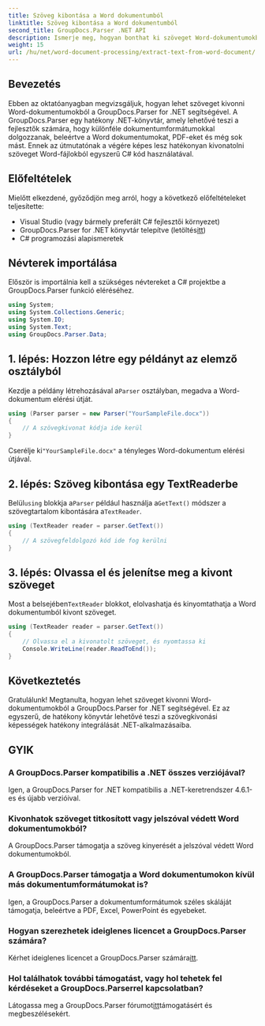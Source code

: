 ```yaml
---
title: Szöveg kibontása a Word dokumentumból
linktitle: Szöveg kibontása a Word dokumentumból
second_title: GroupDocs.Parser .NET API
description: Ismerje meg, hogyan bonthat ki szöveget Word-dokumentumokból a GroupDocs.Parser for .NET segítségével. Lépésről lépésre útmutató kódpéldákkal.
weight: 15
url: /hu/net/word-document-processing/extract-text-from-word-document/
---
```

## Bevezetés
Ebben az oktatóanyagban megvizsgáljuk, hogyan lehet szöveget kivonni Word-dokumentumokból a GroupDocs.Parser for .NET segítségével. A GroupDocs.Parser egy hatékony .NET-könyvtár, amely lehetővé teszi a fejlesztők számára, hogy különféle dokumentumformátumokkal dolgozzanak, beleértve a Word dokumentumokat, PDF-eket és még sok mást. Ennek az útmutatónak a végére képes lesz hatékonyan kivonatolni szöveget Word-fájlokból egyszerű C# kód használatával.
## Előfeltételek
Mielőtt elkezdené, győződjön meg arról, hogy a következő előfeltételeket teljesítette:
- Visual Studio (vagy bármely preferált C# fejlesztői környezet)
-  GroupDocs.Parser for .NET könyvtár telepítve (letöltés[itt](https://releases.groupdocs.com/parser/net/))
- C# programozási alapismeretek

## Névterek importálása
Először is importálnia kell a szükséges névtereket a C# projektbe a GroupDocs.Parser funkció eléréséhez.
```csharp
using System;
using System.Collections.Generic;
using System.IO;
using System.Text;
using GroupDocs.Parser.Data;
```
## 1. lépés: Hozzon létre egy példányt az elemző osztályból
 Kezdje a példány létrehozásával a`Parser` osztályban, megadva a Word-dokumentum elérési útját.
```csharp
using (Parser parser = new Parser("YourSampleFile.docx"))
{
    // A szövegkivonat kódja ide kerül
}
```
 Cserélje ki`"YourSampleFile.docx"` a tényleges Word-dokumentum elérési útjával.
## 2. lépés: Szöveg kibontása egy TextReaderbe
 Belül`using` blokkja a`Parser` például használja a`GetText()` módszer a szövegtartalom kibontására a`TextReader`.
```csharp
using (TextReader reader = parser.GetText())
{
    // A szövegfeldolgozó kód ide fog kerülni
}
```
## 3. lépés: Olvassa el és jelenítse meg a kivont szöveget
 Most a belsejében`TextReader` blokkot, elolvashatja és kinyomtathatja a Word dokumentumból kivont szöveget.
```csharp
using (TextReader reader = parser.GetText())
{
    // Olvassa el a kivonatolt szöveget, és nyomtassa ki
    Console.WriteLine(reader.ReadToEnd());
}
```

## Következtetés
Gratulálunk! Megtanulta, hogyan lehet szöveget kivonni Word-dokumentumokból a GroupDocs.Parser for .NET segítségével. Ez az egyszerű, de hatékony könyvtár lehetővé teszi a szövegkivonási képességek hatékony integrálását .NET-alkalmazásaiba.

## GYIK
### A GroupDocs.Parser kompatibilis a .NET összes verziójával?
Igen, a GroupDocs.Parser for .NET kompatibilis a .NET-keretrendszer 4.6.1-es és újabb verzióival.
### Kivonhatok szöveget titkosított vagy jelszóval védett Word dokumentumokból?
A GroupDocs.Parser támogatja a szöveg kinyerését a jelszóval védett Word dokumentumokból.
### A GroupDocs.Parser támogatja a Word dokumentumokon kívül más dokumentumformátumokat is?
Igen, a GroupDocs.Parser a dokumentumformátumok széles skáláját támogatja, beleértve a PDF, Excel, PowerPoint és egyebeket.
### Hogyan szerezhetek ideiglenes licencet a GroupDocs.Parser számára?
 Kérhet ideiglenes licencet a GroupDocs.Parser számára[itt](https://purchase.groupdocs.com/temporary-license/).
### Hol találhatok további támogatást, vagy hol tehetek fel kérdéseket a GroupDocs.Parserrel kapcsolatban?
 Látogassa meg a GroupDocs.Parser fórumot[itt](https://forum.groupdocs.com/c/parser/17)támogatásért és megbeszélésekért.